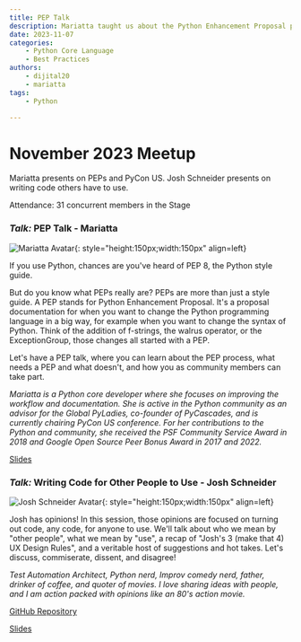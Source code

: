 ```yaml
---
title: PEP Talk
description: Mariatta taught us about the Python Enhancement Proposal process and PyCon US
date: 2023-11-07
categories: 
    - Python Core Language
    - Best Practices
authors:
    - dijital20
    - mariatta
tags:
    - Python

---
```


# November 2023 Meetup

Mariatta presents on PEPs and PyCon US. Josh Schneider presents on writing code
others have to use.

<!-- more -->

Attendance: 31 concurrent members in the Stage

### _Talk:_ PEP Talk - Mariatta
![Mariatta Avatar](https://GitHub.com/mariatta.png){: style="height:150px;width:150px" align=left}

If you use Python, chances are you've heard of PEP 8, the Python style guide.

But do you know what PEPs really are? PEPs are more than just a style guide. A PEP stands for Python Enhancement Proposal. It's a proposal documentation for when you want to change the Python programming language in a big way, for example when you want to change the syntax of Python. Think of the addition of f-strings, the walrus operator, or the ExceptionGroup, those changes all started with a PEP.

Let's have a PEP talk, where you can learn about the PEP process, what needs a PEP and what doesn't, and how you as community members can take part.

*Mariatta is a Python core developer where she focuses on improving the workflow and documentation. She is active in the Python community as an advisor for the Global PyLadies, co-founder of PyCascades, and is currently chairing PyCon US conference. For her contributions to the Python and community, she received the PSF Community Service Award in 2018 and Google Open Source Peer Bonus Award in 2017 and 2022.*

[Slides](./../../assets/docs/PEP_Talk_pytexas.pdf)


### _Talk:_  Writing Code for Other People to Use - Josh Schneider 
![Josh Schneider Avatar](https://github.com/dijital20.png){: style="height:150px;width:150px" align=left}

Josh has opinions! In this session, those opinions are focused on turning out code, any code, for anyone to use. We'll talk about who we mean by "other people", what we mean by "use", a recap of "Josh's 3 (make that 4) UX Design Rules", and a veritable host of suggestions and hot takes. Let's discuss, commiserate, dissent, and disagree!

_Test Automation Architect, Python nerd, Improv comedy nerd, father, drinker of coffee, and quoter of movies. I love sharing ideas with people, and I am action packed with opinions like an 80's action movie._

[GitHub Repository](https://github.com/dijital20/pytexas-meetup0923-best-practices)

[Slides](./../../assets/docs/josh-s-slides-nov23.pdf)
